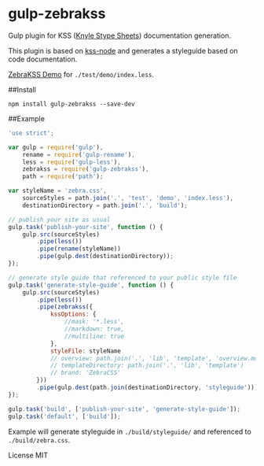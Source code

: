 # gulp-zebrakss

Gulp plugin for KSS ([Knyle Stype Sheets](http://warpspire.com/kss/)) documentation generation.

This plugin is based on [kss-node](https://github.com/hughsk/kss-node) and generates a styleguide based on code documentation.

[ZebraKSS Demo](http://zebracss.github.io/gulp-zebrakss/) for `./test/demo/index.less`.

##Install
```
npm install gulp-zebrakss --save-dev
```

##Example

```js
'use strict';

var gulp = require('gulp'),
	rename = require('gulp-rename'),
	less = require('gulp-less'),
	zebrakss = require('gulp-zebrakss'),
	path = require('path');

var styleName = 'zebra.css',
	sourceStyles = path.join('.', 'test', 'demo', 'index.less'),
	destinationDirectory = path.join('.', 'build');

// publish your site as usual
gulp.task('publish-your-site', function () {
	gulp.src(sourceStyles)
		.pipe(less())
		.pipe(rename(styleName))
		.pipe(gulp.dest(destinationDirectory));
});

// generate style guide that referenced to your public style file
gulp.task('generate-style-guide', function () {
	gulp.src(sourceStyles)
		.pipe(less())
		.pipe(zebrakss({
			kssOptions: {
				//mask: '*.less',
				//markdown: true,
				//multiline: true
			},
			styleFile: styleName
			// overview: path.join('.', 'lib', 'template', 'overview.md')
			// templateDirectory: path.join('.', 'lib', 'template')
			// brand: 'ZebraCSS'
		}))
		.pipe(gulp.dest(path.join(destinationDirectory, 'styleguide')));
});

gulp.task('build', ['publish-your-site', 'generate-style-guide']);
gulp.task('default', ['build']);
```

Example will generate styleguide in ``./build/styleguide/`` and referenced to ``./build/zebra.css``.

License	MIT